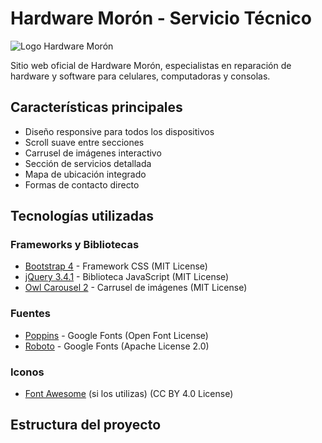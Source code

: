 # Hardware Morón - Servicio Técnico

![Logo Hardware Morón](images/HM-presentacion.png)

Sitio web oficial de Hardware Morón, especialistas en reparación de hardware y software para celulares, computadoras y consolas.

## Características principales

- Diseño responsive para todos los dispositivos
- Scroll suave entre secciones
- Carrusel de imágenes interactivo
- Sección de servicios detallada
- Mapa de ubicación integrado
- Formas de contacto directo

## Tecnologías utilizadas

### Frameworks y Bibliotecas
- [Bootstrap 4](https://getbootstrap.com/) - Framework CSS (MIT License)
- [jQuery 3.4.1](https://jquery.com/) - Biblioteca JavaScript (MIT License)
- [Owl Carousel 2](https://owlcarousel2.github.io/OwlCarousel2/) - Carrusel de imágenes (MIT License)

### Fuentes
- [Poppins](https://fonts.google.com/specimen/Poppins) - Google Fonts (Open Font License)
- [Roboto](https://fonts.google.com/specimen/Roboto) - Google Fonts (Apache License 2.0)

### Iconos
- [Font Awesome](https://fontawesome.com/) (si los utilizas) (CC BY 4.0 License)

## Estructura del proyecto
